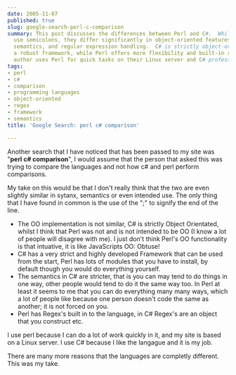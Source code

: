 ```yaml
---
date: 2005-11-07
published: true
slug: google-search-perl-c-comparison
summary: This post discusses the differences between Perl and C#.  While both languages
  use semicolons, they differ significantly in object-oriented features, frameworks,
  semantics, and regular expression handling.  C# is strictly object-oriented with
  a robust framework, while Perl offers more flexibility and built-in regular expressions.  The
  author uses Perl for quick tasks on their Linux server and C# professionally.
tags:
- perl
- c#
- comparison
- programming languages
- object-oriented
- regex
- framework
- semantics
title: 'Google Search: perl c# comparison'

---
```

Another search that I have noticed that has been passed to my site was "<strong>perl c# comparison</strong>", I would assume that the person that asked this was trying to compare the languages and not how c# and perl perform comparisons.<p />My take on this would be that I don't really think that the two are even slightly similar in sytanx, semantics or even intended use.  The only thing that I have found in common is the use of the ";" to signify the end of the line.<p /><ul>
<li>The OO implementation is not similar, C# is strictly Object Orientated, whilst I think that Perl was not and is not intended to be OO (I know a lot of people will disagree with me).  I just don't think Perl's OO functionality is that intuative, it is like JavaScripts OO: Obtuse!  </li>
<li>C# has a very strict and highly developed Framework that can be used from the start, Perl has lots of modules that you have to install, by default though you would do everything yourself.</li>
<li>The semantics in C# are stricter, that is you can may tend to do things in one way, other people would tend to do it the same way too.  In Perl at least it seems to me that you can do everything many many ways, which a lot of people like because one person doesn't code the same as another; it is not forced on you.</li>
<li>Perl has Regex's built in to the language, in C# Regex's are an object that you construct etc.</li>
</ul>I use perl because I can do a lot of work quickly in it, and my site is based on a Linux server.  I use C# because I like the langague and it is my job.<p />There are many more reasons that the languages are completly different.  This was my take.<p />

